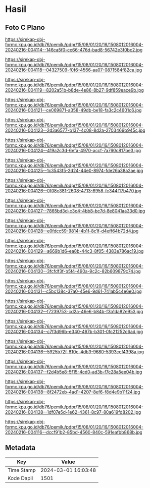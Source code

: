 # Hasil

## Foto C Plano

https://sirekap-obj-formc.kpu.go.id/db76/pemilu/pdpr/15/08/01/20/16/1508012016004-20240216-004114--146ca5f0-cc66-476d-bad8-56742e3f0bc2.jpg

https://sirekap-obj-formc.kpu.go.id/db76/pemilu/pdpr/15/08/01/20/16/1508012016004-20240216-004118--04327509-f0f6-4566-aa07-0871584f82ca.jpg

https://sirekap-obj-formc.kpu.go.id/db76/pemilu/pdpr/15/08/01/20/16/1508012016004-20240216-004119--8202a51b-b8de-4e86-8b27-9df859eace9b.jpg

https://sirekap-obj-formc.kpu.go.id/db76/pemilu/pdpr/15/08/01/20/16/1508012016004-20240216-004121--ce069871-a358-49db-be18-fa3c2c4601c6.jpg

https://sirekap-obj-formc.kpu.go.id/db76/pemilu/pdpr/15/08/01/20/16/1508012016004-20240216-004123--2d3a6577-b137-4c08-8d2a-2703469b945c.jpg

https://sirekap-obj-formc.kpu.go.id/db76/pemilu/pdpr/15/08/01/20/16/1508012016004-20240216-004124--419a2c3d-6efa-4970-accf-7a760c817be3.jpg

https://sirekap-obj-formc.kpu.go.id/db76/pemilu/pdpr/15/08/01/20/16/1508012016004-20240216-004125--1c3543f5-2d24-44e0-8974-fde26a38a2ae.jpg

https://sirekap-obj-formc.kpu.go.id/db76/pemilu/pdpr/15/08/01/20/16/1508012016004-20240216-004126--0f08c381-2608-4713-8958-fc344f17b470.jpg

https://sirekap-obj-formc.kpu.go.id/db76/pemilu/pdpr/15/08/01/20/16/1508012016004-20240216-004127--7865bd3d-c3c4-4bb8-bc7d-8e8041aa33d0.jpg

https://sirekap-obj-formc.kpu.go.id/db76/pemilu/pdpr/15/08/01/20/16/1508012016004-20240216-004128--e0fdcc59-9814-4b1f-8c1f-d4eff64b72d4.jpg

https://sirekap-obj-formc.kpu.go.id/db76/pemilu/pdpr/15/08/01/20/16/1508012016004-20240216-004129--a669b1d6-ea8b-44c3-8f05-4383e786ac19.jpg

https://sirekap-obj-formc.kpu.go.id/db76/pemilu/pdpr/15/08/01/20/16/1508012016004-20240216-004130--3fcfdf3f-b5f4-490a-9c2c-82b609879c74.jpg

https://sirekap-obj-formc.kpu.go.id/db76/pemilu/pdpr/15/08/01/20/16/1508012016004-20240216-004131--c5bc138c-37a0-45e6-9d61-741ab5c4e6e0.jpg

https://sirekap-obj-formc.kpu.go.id/db76/pemilu/pdpr/15/08/01/20/16/1508012016004-20240216-004132--f7239753-cd2a-46e6-b84b-f3a1da82e953.jpg

https://sirekap-obj-formc.kpu.go.id/db76/pemilu/pdpr/15/08/01/20/16/1508012016004-20240216-004134--c7f3d96b-e340-497b-b301-0fc21252c6ad.jpg

https://sirekap-obj-formc.kpu.go.id/db76/pemilu/pdpr/15/08/01/20/16/1508012016004-20240216-004136--5925b72f-810c-4db3-9680-5393cef4398a.jpg

https://sirekap-obj-formc.kpu.go.id/db76/pemilu/pdpr/15/08/01/20/16/1508012016004-20240216-004137--f2d4b5e8-5f15-4cd0-ad3b-f7c28a5ee04b.jpg

https://sirekap-obj-formc.kpu.go.id/db76/pemilu/pdpr/15/08/01/20/16/1508012016004-20240216-004138--8f2472eb-4ad1-4207-8ef6-f8d4e9b11f24.jpg

https://sirekap-obj-formc.kpu.go.id/db76/pemilu/pdpr/15/08/01/20/16/1508012016004-20240216-004138--1df07e5d-1e62-4361-8c97-80a619fd8202.jpg

https://sirekap-obj-formc.kpu.go.id/db76/pemilu/pdpr/15/08/01/20/16/1508012016004-20240216-004116--dccf91b2-85bd-4560-840c-591eafbb868b.jpg


## Metadata

| Key        | Value               |
| ---------- | ------------------- |
| Time Stamp | 2024-03-01 16:03:48 |
| Kode Dapil | 1501                |



